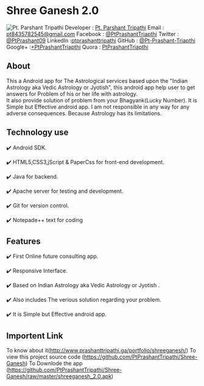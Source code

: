 # Shree Ganesh 2.0
![Pt. Parshant Tripathi](https://imgur.com/SyeD05H)
Developer : [Pt. Parshant Tripathi](http://Prashanttripathi.ga)
Email : [pt8435782545@gmail.com](mailto:pt8435782545@gmail.com)
Facebook : [@PtPrashantTriapthi](https://www.facebook.com/PtPrashantTripathi) 
Twitter : [@PtPrashant09](https://twitter.com/PtPrashant09) 
LinkedIn :[ptprashanttripathi](https://www.linkedin.com/in/ptprashanttripathi/)
GitHub :  [@Pt-Prashant-Triapthi](https://github.com/Pt-Prashant-Tripathi)
Google+ :[+PtPrashantTriapthi](https://plus.google.com/u/0/117932919291115315316)
Quora : [PtPrashantTriapthi](https://www.quora.com/profile/Pt-Prashant-Tripathi)
                                

## About

This a Android app for The Astrological services based upon the "Indian Astrology aka Vedic Astrology or Jyotish", 
this android app help user to  get answers for Problem of his or her life with astrology.  
It also provide solution of problem from your Bhagyank(Lucky Number).  It is Simple but Effective android app.
I am not responsible in any way for any adverse consequences.  Because Astrology has its limitations.  

## Technology use

✔️ Android SDK.

✔️ HTML5,CSS3,jScript & PaperCss for front-end development.

✔️ Java for backend.

✔️ Apache server for testing and development.

✔️ Git for version control.

✔️ Notepade++ text for coding

## Features

✔️ First Online future consulting app.

✔️ Responsive Interface.

✔️ Based on Indian Astrology aka Vedic Astrology or Jyotish .

✔️ Also includes The verious solution regarding your problem.

✔️ It is Simple but Effective android app.

## Importent Link 
To know about it(http://www.prashanttripathi.ga/portfolio/shreeganesh/)
To view this project source code (https://github.com/PtPrashantTripathi/Shree-Ganesh)
To Downlode the app (https://github.com/PtPrashantTripathi/Shree-Ganesh/raw/master/shreeganesh_2.0.apk)
